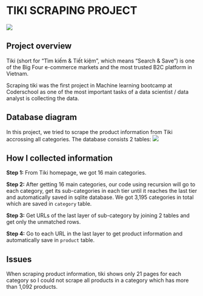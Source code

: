 # TIKI SCRAPING PROJECT
![](https://a.ipricegroup.com/media/Tiki_1.jpg)

## Project overview
Tiki (short for “Tìm kiếm & Tiết kiệm”, which means “Search & Save”) is one of the Big Four e-commerce markets and the most trusted B2C platform in Vietnam.

Scraping tiki was the first project in Machine learning bootcamp at Coderschool as one of the most important tasks of a data scientist / data analyst is collecting the data.

## Database diagram
In this project, we tried to scrape the product information from Tiki accrossing all categories.
The database consists 2 tables: 
![](https://i.imgur.com/Lo1hJM3.png)

## How I collected information
**Step 1:** From Tiki homepage, we got 16 main categories.

**Step 2:** After getting 16 main categories, our code using recursion will go to each category, get its sub-categories in each tier until it reaches the last tier and automatically saved in sqlite database.
We got 3,195 categories in total which are saved in ```category``` table.

**Step 3:**
Get URLs of the last layer of sub-category by joining 2 tables and get only the unmatched rows.

**Step 4:**
Go to each URL in the last layer to get product information and automatically save in ```product``` table.

## Issues
When scraping product information, tiki shows only 21 pages for each category so I could not scrape all products in a category which has more than 1,092 products.


